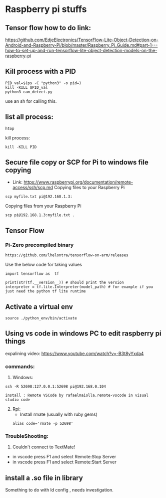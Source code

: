 # Raspberry pi stuffs 
## Tensor flow how to do link:
https://github.com/EdjeElectronics/TensorFlow-Lite-Object-Detection-on-Android-and-Raspberry-Pi/blob/master/Raspberry_Pi_Guide.md#part-1---how-to-set-up-and-run-tensorflow-lite-object-detection-models-on-the-raspberry-pi

## Kill process with a PID
```
PID_val=$(ps -C "python3" -o pid=)
kill -KILL $PID_val
python3 cam_detect.py
```
use an sh for calling this.

## list all process:
```
htop
```
kill process:
```
kill -KILL PID
```

## Secure file copy or SCP for Pi to windows file copying
- Link: https://www.raspberrypi.org/documentation/remote-access/ssh/scp.md
Copying files to your Raspberry Pi
```
scp myfile.txt pi@192.168.1.3:
```
Copying files from your Raspberry Pi
```
scp pi@192.168.1.3:myfile.txt .
```
## Tensor Flow
### Pi-Zero precompiled binary 
```
https://github.com/lhelontra/tensorflow-on-arm/releases
```
Use the below code for taking values
```
import tensorflow as  tf

print(str(tf.__version__)) # should print the version
interpreter = tf.lite.Interpreter(model_path) # for example if you just need the python tf lite runtime 
```
## Activate a virtual env
```
source ./python_env/bin/activate
```

## Using vs code in windows PC to edit raspberry pi things
expalining video: https://www.youtube.com/watch?v=-B3t8yYxda4

### commands:
1. Windows:
 ```
 ssh -R 52698:127.0.0.1:52698 pi@192.168.0.104
 ```
 ```
 install : Remote VSCode by rafaelmaiolla.remote-vscode in visual studio code
 ```
2. Rpi:
   - Install rmate (usually with ruby gems) 
   ```
   alias code='rmate -p 52698'
   ```
### TroubleShooting:
1. Couldn't connect to TextMate! 
 - in vscode press F1 and select Remote:Stop Server
 - in vscode press F1 and select Remote:Start Server
 
## install a .so file in library
Something to do with ld config , needs investigation.
